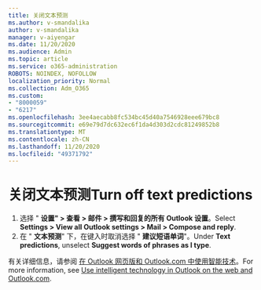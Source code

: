 ```yaml
---
title: 关闭文本预测
ms.author: v-smandalika
author: v-smandalika
manager: v-aiyengar
ms.date: 11/20/2020
ms.audience: Admin
ms.topic: article
ms.service: o365-administration
ROBOTS: NOINDEX, NOFOLLOW
localization_priority: Normal
ms.collection: Adm_O365
ms.custom:
- "8000059"
- "6217"
ms.openlocfilehash: 3ee4aecabb8fc534bc45d40a7546928eee679bc8
ms.sourcegitcommit: e69e79d7dc632ec6f1da4d303d2cdc81249852b8
ms.translationtype: MT
ms.contentlocale: zh-CN
ms.lasthandoff: 11/20/2020
ms.locfileid: "49371792"
---
```

# <a name="turn-off-text-predictions"></a><span data-ttu-id="588dc-102">关闭文本预测</span><span class="sxs-lookup"><span data-stu-id="588dc-102">Turn off text predictions</span></span>

1. <span data-ttu-id="588dc-103">选择 " **设置" > 查看 > 邮件 > 撰写和回复的所有 Outlook 设置**。</span><span class="sxs-lookup"><span data-stu-id="588dc-103">Select **Settings > View all Outlook settings > Mail > Compose and reply**.</span></span>
2. <span data-ttu-id="588dc-104">在 " **文本预测**" 下，在键入时取消选择 " **建议短语单词**"。</span><span class="sxs-lookup"><span data-stu-id="588dc-104">Under **Text predictions**, unselect **Suggest words of phrases as I type**.</span></span>

<span data-ttu-id="588dc-105">有关详细信息，请参阅 [在 Outlook 网页版和 Outlook.com 中使用智能技术](https://support.microsoft.com/office/use-intelligent-technology-in-outlook-on-the-web-and-outlook-com-24b30683-8340-4b69-b8ac-4193ec528a70)。</span><span class="sxs-lookup"><span data-stu-id="588dc-105">For more information, see [Use intelligent technology in Outlook on the web and Outlook.com](https://support.microsoft.com/office/use-intelligent-technology-in-outlook-on-the-web-and-outlook-com-24b30683-8340-4b69-b8ac-4193ec528a70).</span></span>